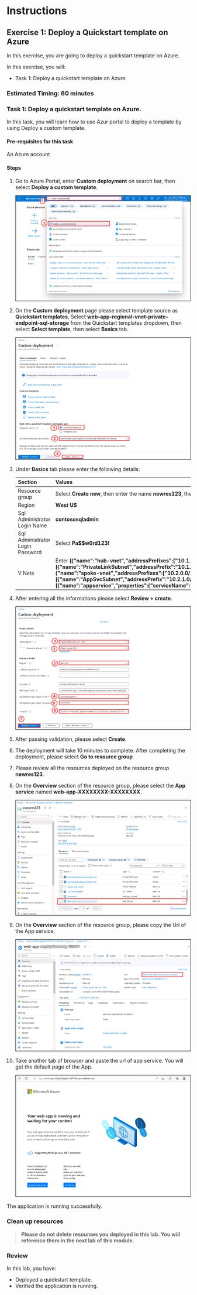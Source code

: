 # Instructions

## Exercise 1: Deploy a Quickstart template on Azure 

In this exercise, you are going to deploy a quickstart template on Azure. 

In this exercise, you will:

+ Task 1: Deploy a quickstart template on Azure.

### Estimated Timing: 60 minutes

### Task 1: Deploy a quickstart template on Azure.

In this task, you will learn how to use Azur portal to deploy a template by using Deploy a custom template.

#### Pre-requisites for this task

An Azure account

#### Steps

1. Go to Azure Portal, enter **Custom deployment** on search bar, then select **Deploy a custom template**.

    ![img](../media/depl1.png)

2. On the **Custom deployment** page please select template source as **Quickstart templates**, Select **web-app-regional-vnet-private-endpoint-sql-storage** from the Quickstart templates dropdown, then select **Select template**, then select **Basics** tab.

    ![img](../media/depl2a.png)

3. Under **Basics** tab please enter the following details:

    | Section | Values |
    | ------- | ------ |
    | Resource group | Select **Create new**, then enter the name **newres123**, then click **Ok**. |
    | Region |  **West US** |
    | Sql Administrator Login Name | **contososqladmin** |
    | Sql Administrator Login Password | Select **Pa$$w0rd123!** |
    | V Nets | Enter **[{"name":"hub-vnet","addressPrefixes":["10.1.0.0/16"],"subnets":[{"name":"PrivateLinkSubnet","addressPrefix":"10.1.1.0/24","udrName":null,"nsgName":null,"delegations":null,"privateEndpointNetworkPolicies":"Disabled","privateLinkServiceNetworkPolicies":"Enabled"}]},{"name":"spoke-vnet","addressPrefixes":["10.2.0.0/16"],"subnets":[{"name":"AppSvcSubnet","addressPrefix":"10.2.1.0/24","udrName":null,"nsgName":null,"privateEndpointNetworkPolicies":"Enabled","privateLinkServiceNetworkPolicies":"Enabled","delegations":[{"name":"appservice","properties":{"serviceName":"Microsoft.Web/serverFarms"}}]}]}]** |
    
    
 4. After entering all the informations please select **Review + create**.    
    
    ![img](../media/depl4a.png)      

5. After passing validation, please select **Create**.

6. The deployment will take 10 minutes to complete. After completing the deployment, please select **Go to resource group**

7. Please review all the resources deployed on the resource group **newres123**.

8. On the **Overview** section of the resource group, please select the **App service** named **web-app-XXXXXXXX-XXXXXXXX**.

    ![img](../media/depl5a.png)

9. On the **Overview** section of the  resource group, please copy the Url of the App service.

    ![img](../media/depl6a.png)

10. Take another tab of browser and paste the url of app service. You will get the default page of the App.

    ![img](../media/depl7.png)

The application is running successfully.

### Clean up resources

>**Please do not delete resources you deployed in this lab. You will reference them in the next lab of this module.**

### Review

In this lab, you have:

   - Deployed a quickstart template.
   - Verified the application is running.
    

